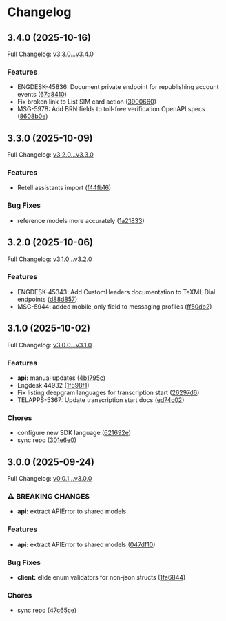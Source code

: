 # Changelog

## 3.4.0 (2025-10-16)

Full Changelog: [v3.3.0...v3.4.0](https://github.com/team-telnyx/telnyx-go/compare/v3.3.0...v3.4.0)

### Features

* ENGDESK-45836: Document private endpoint for republishing account events ([67d8410](https://github.com/team-telnyx/telnyx-go/commit/67d84108da524ae639a03ba1129fd3e3ab695d20))
* Fix broken link to List SIM card action ([3900660](https://github.com/team-telnyx/telnyx-go/commit/390066093def39560747c4fa07f4e26fd6cac499))
* MSG-5978: Add BRN fields to toll-free verification OpenAPI specs ([8608b0e](https://github.com/team-telnyx/telnyx-go/commit/8608b0ec46429e8e4583c23eb051d94c0084e414))

## 3.3.0 (2025-10-09)

Full Changelog: [v3.2.0...v3.3.0](https://github.com/team-telnyx/telnyx-go/compare/v3.2.0...v3.3.0)

### Features

* Retell assistants import ([f44fb16](https://github.com/team-telnyx/telnyx-go/commit/f44fb16c42564811398675d81458d7ad9c3fd5d3))


### Bug Fixes

* reference models more accurately ([1a21833](https://github.com/team-telnyx/telnyx-go/commit/1a2183324599d907964e597f528bd760c16eb28f))

## 3.2.0 (2025-10-06)

Full Changelog: [v3.1.0...v3.2.0](https://github.com/team-telnyx/telnyx-go/compare/v3.1.0...v3.2.0)

### Features

* ENGDESK-45343: Add CustomHeaders documentation to TeXML Dial endpoints ([d88d857](https://github.com/team-telnyx/telnyx-go/commit/d88d8571a2e88f4616bd984278b647703115bd5c))
* MSG-5944: added mobile_only field to messaging profiles ([ff50db2](https://github.com/team-telnyx/telnyx-go/commit/ff50db27726cec5faacda9df532d9fa103ca8260))

## 3.1.0 (2025-10-02)

Full Changelog: [v3.0.0...v3.1.0](https://github.com/team-telnyx/telnyx-go/compare/v3.0.0...v3.1.0)

### Features

* **api:** manual updates ([4b1795c](https://github.com/team-telnyx/telnyx-go/commit/4b1795c55b366192a56adcace1040571ee52c050))
* Engdesk 44932 ([1f598f1](https://github.com/team-telnyx/telnyx-go/commit/1f598f1d138ea06138e6864082796c093919010c))
* Fix listing deepgram languages for transcription start ([26297d6](https://github.com/team-telnyx/telnyx-go/commit/26297d6da9ea37e8acd38f8b3f668169eb37d2c8))
* TELAPPS-5367: Update transcription start docs ([ed74c02](https://github.com/team-telnyx/telnyx-go/commit/ed74c02d5df98f587ea8ca51fcb60d9050beb007))


### Chores

* configure new SDK language ([621692e](https://github.com/team-telnyx/telnyx-go/commit/621692e2c21b74541d6167a5748729bab2f58832))
* sync repo ([301e6e0](https://github.com/team-telnyx/telnyx-go/commit/301e6e0f3028bbdd6bbefc0edac334af09a677aa))

## 3.0.0 (2025-09-24)

Full Changelog: [v0.0.1...v3.0.0](https://github.com/team-telnyx/telnyx-go/compare/v0.0.1...v3.0.0)

### ⚠ BREAKING CHANGES

* **api:** extract APIError to shared models

### Features

* **api:** extract APIError to shared models ([047df10](https://github.com/team-telnyx/telnyx-go/commit/047df107a0e129a71db1a41f4edbd556acf1219a))


### Bug Fixes

* **client:** elide enum validators for non-json structs ([1fe6844](https://github.com/team-telnyx/telnyx-go/commit/1fe6844f47a0cdc99db123a31cf3ee04dcfe06a9))


### Chores

* sync repo ([47c65ce](https://github.com/team-telnyx/telnyx-go/commit/47c65ce66fb46253601d34ebebf57848270a82a3))
